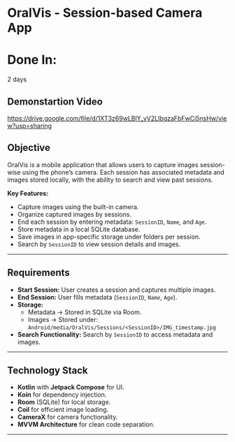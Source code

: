 # OralVis - Session-based Camera App

# Done In:
2 days

## Demonstartion Video
https://drive.google.com/file/d/1XT3z69wLBlY_yV2LIbqzaFbFwCi5nsHw/view?usp=sharing

## Objective
OralVis is a mobile application that allows users to capture images session-wise using the phone’s camera. Each session has associated metadata and images stored locally, with the ability to search and view past sessions.

**Key Features:**
- Capture images using the built-in camera.
- Organize captured images by sessions.
- End each session by entering metadata: `SessionID`, `Name`, and `Age`.
- Store metadata in a local SQLite database.
- Save images in app-specific storage under folders per session.
- Search by `SessionID` to view session details and images.

---

## Requirements
- **Start Session:** User creates a session and captures multiple images.
- **End Session:** User fills metadata (`SessionID`, `Name`, `Age`).
- **Storage:**
  - Metadata → Stored in SQLite via Room.
  - Images → Stored under:  
    `Android/media/OralVis/Sessions/<SessionID>/IMG_timestamp.jpg`
- **Search Functionality:** Search by `SessionID` to access metadata and images.

---

## Technology Stack
- **Kotlin** with **Jetpack Compose** for UI.
- **Koin** for dependency injection.
- **Room** (SQLite) for local storage.
- **Coil** for efficient image loading.
- **CameraX** for camera functionality.
- **MVVM Architecture** for clean code separation.

---
